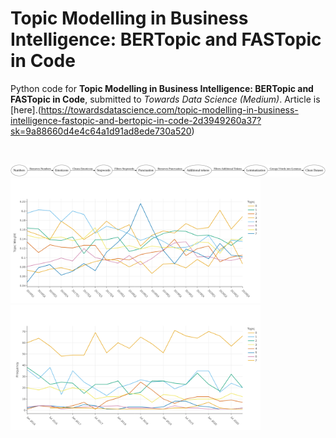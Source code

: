 # Topic Modelling in Business Intelligence: BERTopic and FASTopic in Code

Python code for **Topic Modelling in Business Intelligence: BERTopic and FASTopic in Code**, submitted to *Towards Data Science (Medium)*. 
Article is [here].(https://towardsdatascience.com/topic-modelling-in-business-intelligence-fastopic-and-bertopic-in-code-2d3949260a37?sk=9a88660d4e4c64a1d91ad8ede730a520)

</br>

<p float="left">

  <img src="flowchart_horizontal_highres.png" width="1200" />
  </br>
  <img src="FASTOPIC_time_development_8.png" width="400" />
  <img src="BERtopic_time_development_8.png" width="400" />
</p>
